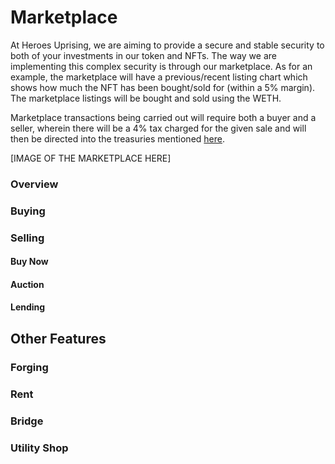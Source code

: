 # Marketplace

At Heroes Uprising, we are aiming to provide a secure and stable security to both of your investments in our token and NFTs. The way we are implementing this complex security is through our marketplace. As for an example, the marketplace will have a previous/recent listing chart which shows how much the NFT has been bought/sold for (within a 5% margin). The marketplace listings will be bought and sold using the WETH.

Marketplace transactions being carried out will require both a buyer and a seller, wherein there will be a 4% tax charged for the given sale and will then be directed into the treasuries mentioned [here](https://docs.heroesuprising.com/game-economy-tokens-sale-and-funds-information/game-economic).



\[IMAGE OF THE MARKETPLACE HERE]

### Overview

### Buying



### Selling

#### Buy Now

#### Auction

#### Lending

## Other Features

### Forging

### Rent

### Bridge

### Utility Shop

